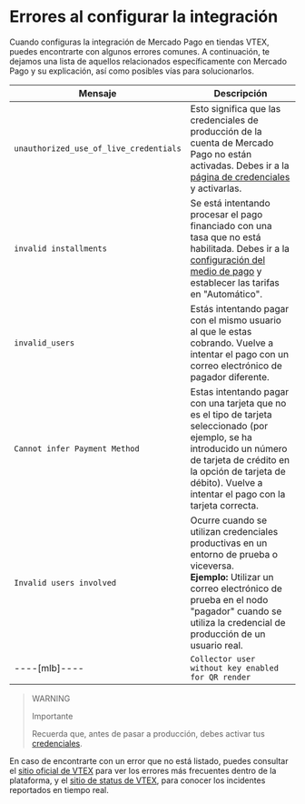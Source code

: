 # Errores al configurar la integración

Cuando configuras la integración de Mercado Pago en tiendas VTEX, puedes encontrarte con algunos errores comunes.  A continuación, te dejamos una lista de aquellos relacionados específicamente con Mercado Pago y su explicación, así como posibles vías para solucionarlos.

|Mensaje|Descripción|
|---|---|
|`unauthorized_use_of_live_credentials`|Esto significa que las credenciales de producción de la cuenta de Mercado Pago no están activadas. Debes ir a la [página de credenciales](/developers/es/docs/vtex/additional-content/your-integrations/credentials) y activarlas.|
|`invalid installments`|Se está intentando procesar el pago financiado con una tasa que no está habilitada. Debes ir a la [configuración del medio de pago](https://help.vtex.com/es/tutorial/condicoes-de-pagamento--tutorials_455#parcelado-sem-juros) y establecer las tarifas en "Automático".|
|`invalid_users`|Estás intentando pagar con el mismo usuario al que le estas cobrando. Vuelve a intentar el pago con un correo electrónico de pagador diferente.|
|`Cannot infer Payment Method`|Estas intentando pagar con una tarjeta que no es el tipo de tarjeta seleccionado (por ejemplo, se ha introducido un número de tarjeta de crédito en la opción de tarjeta de débito). Vuelve a intentar el pago con la tarjeta correcta. |
|`Invalid users involved`|Ocurre cuando se utilizan credenciales productivas en un entorno de prueba o viceversa. <br> **Ejemplo:** Utilizar un correo electrónico de prueba en el nodo "pagador" cuando se utiliza la credencial de producción de un usuario real.|
----[mlb]----|`Collector user without key enabled for QR render`|Ocurre cuando el vendedor aún no ha creado una clave **Pix** con la cuenta de Mercado Pago.|------------

> WARNING
>
> Importante
>
> Recuerda que, antes de pasar a producción, debes activar tus [credenciales](/developers/es/docs/vtex/additional-content/your-integrations/credentials).

En caso de encontrarte con un error que no está listado, puedes consultar el [sitio oficial de VTEX](https://help.vtex.com/) para ver los errores más frecuentes dentro de la plataforma, y el [sitio de status de VTEX](https://status.vtex.com/),  para conocer los incidentes reportados en tiempo real.